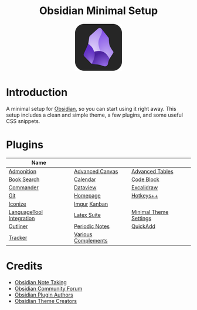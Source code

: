 <center>

# Obsidian Minimal Setup

![obsidian-icon](Images/obsidian-icon.png)
</center>

# Introduction

A minimal setup for [Obsidian](https://obsidian.md/), so you can start using it right away. This setup includes a clean and simple theme, a few plugins, and some useful CSS snippets.

# Plugins

|Name |   | |
|---|---| --- |
|[Admonition](obsidian://show-plugin?id=obsidian-admonition)  |[Advanced Canvas](obsidian://show-plugin?id=advanced-canvas)  | [Advanced Tables](obsidian://show-plugin?id=table-editor-obsidian)  |
| [Book Search](obsidian://show-plugin?id=obsidian-book-search-plugin) | [Calendar](obsidian://show-plugin?id=calendar) | [Code Block](obsidian://show-plugin?id=code-block-plugin) |
| [Commander](obsidian://show-plugin?id=commander) | [Dataview](obsidian://show-plugin?id=dataview) |  [Excalidraw](obsidian://show-plugin?id=obsidian-excalidraw-plugin) |
| [Git](obsidian://show-plugin?id=obsidian-git) | [Homepage](obsidian://show-plugin?id=homepage) | [Hotkeys++](obsidian://show-plugin?id=hotkeysplus-obsidian) |
| [Iconize](obsidian://show-plugin?id=obsidian-icon-folder) | [Imgur](obsidian://show-plugin?id=obsidian-imgur-plugin) [Kanban](obsidian://show-plugin?id=kanban) |
| [LanguageTool Integration]() | [Latex Suite]() | [Minimal Theme Settings]() |
| [Outliner]() | [Periodic Notes]() | [QuickAdd]() |
| [Tracker]() | [Various Complements](obsidian://show-plugin?id=various-complements) |  |

# Credits

- [Obsidian Note Taking](https://obsidian.md/)
- [Obsidian Community Forum](https://forum.obsidian.md/)
- [Obsidian Plugin Authors](https://obsidian.md/plugins)
- [Obsidian Theme Creators](https://minimal.guide/home)